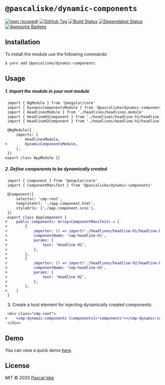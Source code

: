 # `@pascaliske/dynamic-components`

[![npm (scoped)](https://img.shields.io/npm/v/@pascaliske/dynamic-components.svg?style=flat-square)](https://www.npmjs.com/package/@pascaliske/dynamic-components) [![GitHub Tag](https://img.shields.io/github/tag/pascaliske/dynamic-components.svg?style=flat-square)](https://github.com/pascaliske/dynamic-components) [![Build Status](https://img.shields.io/github/workflow/status/pascaliske/dynamic-components/Test%20package/master?label=test&style=flat-square)](https://github.com/pascaliske/dynamic-components/actions) [![Dependabot Status](https://api.dependabot.com/badges/status?host=github&repo=pascaliske/dynamic-components)](https://dependabot.com) [![Awesome Badges](https://img.shields.io/badge/badges-awesome-green.svg?style=flat-square)](https://github.com/Naereen/badges)

## Installation

To install the module use the following commands:

```bash
$ yarn add @pascaliske/dynamic-components
```

## Usage

##### 1. Import the module in your root module

```diff
 import { NgModule } from '@angular/core'
 import { DynamicComponentsModule } from '@pascaliske/dynamic-components'
 import { HeadlinesModule } from './headlines/headlines.module'
 import { HeadlineH1Component } from './headlines/headline-h1/headline-h1.component'
 import { HeadlineH2Component } from './headlines/headline-h2/headline-h2.component'

 @NgModule({
     imports: [
         HeadlinesModule,
+        DynamicComponentsModule,
     ],
 })
export class AppModule {}
```

##### 2. Define components to be dynamically created

```diff
 import { Component } from '@angular/core'
 import { ComponentManifest } from '@pascaliske/dynamic-components'

 @Component({
     selector: 'cmp-root',
     templateUrl: './app.component.html',
     styleUrls: ['./app.component.scss'],
 })
 export class AppComponent {
+    public components: Array<ComponentManifest> = [
+        {
+            importer: () => import('./headlines/headline-h1/headline-h1.component'),
+            componentName: 'cmp-headline-h1',
+            params: {
+                text: 'Headline H1',
+            },
+        },
+        {
+            importer: () => import('./headlines/headline-h2/headline-h2.component'),
+            componentName: 'cmp-headline-h2',
+            params: {
+                text: 'Headline H2',
+            },
+        },
+    ]
 }
```

3. Create a host element for injecting dynamically created components:

```diff
 <div class="cmp-root">
+    <cmp-dynamic-components [components]="components"></cmp-dynamic-components>
 </div>
```

## Demo

You can view a quick demo [here](https://stackblitz.com/github/pascaliske/dynamic-components).

## License

MIT © 2020 [Pascal Iske](https://pascaliske.dev)
